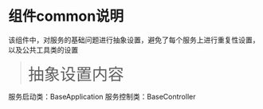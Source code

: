 # 组件common说明
该组件中，对服务的基础问题进行抽象设置，避免了每个服务上进行重复性设置，以及公共工具类的设置

> <font size=6>抽象设置内容</font>

服务启动类：BaseApplication
服务控制类：BaseController